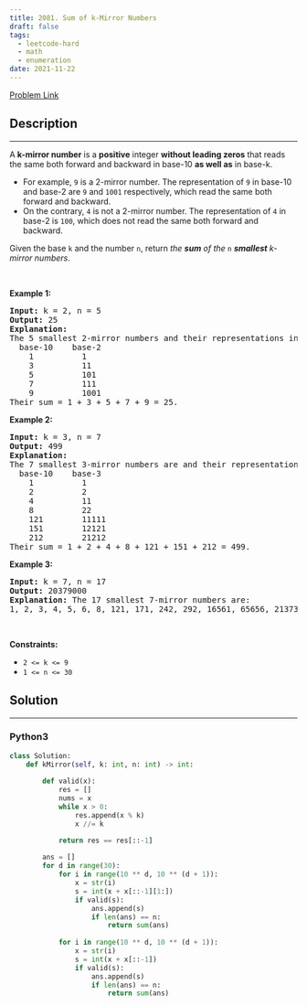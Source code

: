 ```yaml
---
title: 2081. Sum of k-Mirror Numbers
draft: false
tags: 
  - leetcode-hard
  - math
  - enumeration
date: 2021-11-22
---
```


[Problem Link](https://leetcode.com/problems/sum-of-k-mirror-numbers/)

## Description

---
<p>A <strong>k-mirror number</strong> is a <strong>positive</strong> integer <strong>without leading zeros</strong> that reads the same both forward and backward in base-10 <strong>as well as</strong> in base-k.</p>

<ul>
	<li>For example, <code>9</code> is a 2-mirror number. The representation of <code>9</code> in base-10 and base-2 are <code>9</code> and <code>1001</code> respectively, which read the same both forward and backward.</li>
	<li>On the contrary, <code>4</code> is not a 2-mirror number. The representation of <code>4</code> in base-2 is <code>100</code>, which does not read the same both forward and backward.</li>
</ul>

<p>Given the base <code>k</code> and the number <code>n</code>, return <em>the <strong>sum</strong> of the</em> <code>n</code> <em><strong>smallest</strong> k-mirror numbers</em>.</p>

<p>&nbsp;</p>
<p><strong class="example">Example 1:</strong></p>

<pre>
<strong>Input:</strong> k = 2, n = 5
<strong>Output:</strong> 25
<strong>Explanation:
</strong>The 5 smallest 2-mirror numbers and their representations in base-2 are listed as follows:
  base-10    base-2
    1          1
    3          11
    5          101
    7          111
    9          1001
Their sum = 1 + 3 + 5 + 7 + 9 = 25. 
</pre>

<p><strong class="example">Example 2:</strong></p>

<pre>
<strong>Input:</strong> k = 3, n = 7
<strong>Output:</strong> 499
<strong>Explanation:
</strong>The 7 smallest 3-mirror numbers are and their representations in base-3 are listed as follows:
  base-10    base-3
    1          1
    2          2
    4          11
    8          22
    121        11111
    151        12121
    212        21212
Their sum = 1 + 2 + 4 + 8 + 121 + 151 + 212 = 499.
</pre>

<p><strong class="example">Example 3:</strong></p>

<pre>
<strong>Input:</strong> k = 7, n = 17
<strong>Output:</strong> 20379000
<strong>Explanation:</strong> The 17 smallest 7-mirror numbers are:
1, 2, 3, 4, 5, 6, 8, 121, 171, 242, 292, 16561, 65656, 2137312, 4602064, 6597956, 6958596
</pre>

<p>&nbsp;</p>
<p><strong>Constraints:</strong></p>

<ul>
	<li><code>2 &lt;= k &lt;= 9</code></li>
	<li><code>1 &lt;= n &lt;= 30</code></li>
</ul>


## Solution

---
### Python3
``` py title='sum-of-k-mirror-numbers'
class Solution:
    def kMirror(self, k: int, n: int) -> int:
        
        def valid(x):
            res = []
            nums = x
            while x > 0:
                res.append(x % k)
                x //= k

            return res == res[::-1]
        
        ans = []
        for d in range(30):
            for i in range(10 ** d, 10 ** (d + 1)):
                x = str(i)
                s = int(x + x[::-1][1:])
                if valid(s):
                    ans.append(s)
                    if len(ans) == n:
                        return sum(ans)
            
            for i in range(10 ** d, 10 ** (d + 1)):
                x = str(i)
                s = int(x + x[::-1])
                if valid(s):
                    ans.append(s)
                    if len(ans) == n:
                        return sum(ans)
                
```

